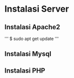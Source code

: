 # Instalasi Server

## Instalasi Apache2
'''
$ sudo apt get update
'''
## Instalasi Mysql

## Instalasi PHP
